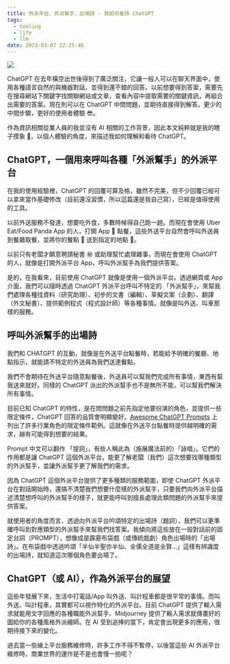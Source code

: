 ```yaml
---
title: 外派平台、外派幫手、出場詩 - 我如何看待 ChatGPT
tags:
  - tooling
  - life
  - llm
date: 2023-03-07 22:25:46
---
```


![](https://images.unsplash.com/photo-1615642036791-a9fa3dc117b2?crop=entropy&cs=tinysrgb&fit=crop&fm=jpg&h=640&ixid=MnwxfDB8MXxyYW5kb218MHx8dWJlcmVhdHx8fHx8fDE2NzgyMjk4NDI&ixlib=rb-4.0.3&q=80&utm_campaign=api-credit&utm_medium=referral&utm_source=unsplash_source&w=960)

ChatGPT 在去年橫空出世後得到了廣泛關注，它讓一般人可以在聊天界面中，使用各種語言自然的與機器對話，並得到還不錯的回答。以前想要得到答案，需要先在搜尋網站下關鍵字找關聯網站或文章，查看內容中提取需要的關鍵資訊，再組合出需要的答案。現在則可以在 ChatGPT 中問問題，並期待直接得到解答。更少的中間步驟，更好的使用者體驗 😎。

作為資訊相關從業人員的我並沒有 AI 相關的工作背景，因此本文純粹就是我的瞎子摸象 🐘，以個人體驗的角度，來描述我如何理解和看待 ChatGPT。

<!-- truncate -->

## ChatGPT，一個用來呼叫各種「外派幫手」的外派平台

在我的使用經驗裡，ChatGPT 的回覆可算及格，雖然不完美，但不少回覆已經可以拿來當作基礎修改（目前還沒習慣，所以這篇還是我自己寫），已經是值得使用的工具。

以前外送服務不發達，想要吃外食，多數時候得自己跑一趟。而現在會使用 Uber Eat/Food Panda App 的人，打開 App 📱 點餐，這些外送平台自然會呼叫外送員到餐廳取餐，並將你的餐點 🥡 送到指定的地點 🛵。

以前只有老闆才願意聘請秘書 ㊙️ 或助理幫忙處理雜事，而現在會使用 ChatGPT 的人，就像是打開外派平台 App，呼叫外派幫手為我們提供答案。

是的，在我看來，目前使用 ChatGPT 就像是使用一個外派平台。透過網頁或 App 介面，我們可以隨時透過 ChatGPT 外派平台呼叫不特定的 「外派幫手」，來幫我們處理各種找資料（研究助理）、初步的文書（編輯）、草擬文案（企劃）、翻譯（外文秘書）、提供範例程式（程式設計師）等各種事情。就像是叫外送、叫車那樣的服務。

## 呼叫外派幫手的出場詩

我們和 CHATGPT 的互動，就像是在外送平台點餐時，若能給予明確的餐廳、地點指示，就能請不特定的外送員為我們送達餐點。

我們不會期待在外送平台隨意點餐後，外送員可以幫我們完成所有事情，東西有幫我送來就好。同樣的 ChatGPT 派出的外派幫手也不是無所不能，可以幫我們解決所有事情。

目前已知 ChatGPT 的特性，是在問問題之前先指定他要扮演的角色，並提供一些限定條件，ChatGPT 回答的品質會明顯變好。[Awesome ChatGPT Prompts](https://github.com/f/awesome-chatgpt-prompts) 上列出了許多行業角色的限定條件範例。這就像在外送平台點餐時提供越明確的需求，越有可能得到想要的結果。

Prompt 中文可以翻作 「提詞」，有些人稱此為（施展魔法前的）「詠唱」。它們的作用都是讓 ChatGPT 這個外派平台，能更了解老闆（我們）這次想要找哪種類型的外派幫手，並讓外派幫手更了解我們的需求。

因為 ChatGPT 這個外派平台提供了更多種類的服務範圍，即使 ChatGPT 外派平台在對話開始時，還搞不清楚我們想要什麼樣的外派幫手，只要我們向外派平台描述清楚想呼叫的外派幫手的樣子，就更能呼叫到擅長處理此類問題的外派幫手來提供答案。

就使用者的角度而言，透過向外派平台吟頌特定的出場詩（題詞），我們可以更準確呼叫到對應類型的外派幫手來幫我們找答案。我傾向將這些放在一般對話前的固定台詞（PROMPT），想像成是霹靂布袋戲（或傳統戲劇）角色出場時的「出場詩」。在布袋戲中透過吟頌「半仙半聖亦半仙、全儒全道是全賢...」這樣有辨識度的出場詩，就知道這次哪個角色要出場了。

## ChatGPT（或 AI），作為外派平台的展望

這些年發展下來，生活中打電話/App 叫外送、叫計程車都是很平常的事情。而叫外送、叫計程車，其實都可以視作特化的外派平台。目前 ChatGPT 提供了輸入需求就能用文字回應的各種職能外派幫手、Midjourney 提供了輸入需求就傳畫好的圖給你的各種風格外派繪師。在 AI 受到追捧的當下，肯定會出現更多的應用，很期待接下來的變化。

過去當一些線上平台服務維修時，許多工作不得不暫停，以後當這些 AI 外派平台維修時，商業世界的運作是不是也會慢一拍呢？
